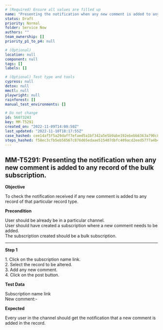 ```yaml
---
# (Required) Ensure all values are filled up
name: "Presenting the notification when any new comment is added to any record of the bulk subscription."
status: Draft
priority: Normal
folder: Service Now
authors: ""
team_ownership: []
priority_p1_to_p4: null

# (Optional)
location: null
component: null
tags: []
labels: []

# (Optional) Test type and tools
cypress: null
detox: null
mmctl: null
playwright: null
rainforest: []
manual_test_environments: []

# Do not change
id: 56073243
key: MM-T5291
created_on: "2022-11-09T14:00:50Z"
last_updated: "2022-11-10T18:17:55Z"
case_hashed: cee14af5f5a29daff7efaed5a1bf342a5e5b9abe192ebebb6363a790c81637c79c1e17959d8510b0908ce6c8b3dc225c
steps_hashed: f58ec3cfb5eb58567c876d65edaae515407dbfc409acd2eed5777a4b4dd057edf2d081a1264f0368aab58cf5215e6f22
---
```


<!-- (Auto-generated) Based on frontmatter's "key" and "name" -->

## MM-T5291: Presenting the notification when any new comment is added to any record of the bulk subscription.

**Objective**

To check the notification received if any new comment is added to any record of that particular record type.

**Precondition**

User should be already be in a particular channel.\
User should have created a subscription where a new comment needs to be added.\
The subscription created should be a bulk subscription.

---

**Step 1**

1\. Click on the subscription name link.\
2\. Select the record to be altered.\
3\. Add any new comment.\
4\. Click on the post button.

**Test Data**

Subscription name link\
New comment:-

**Expected**

Every user in the channel should get the notification that a new comment is added in the record.
